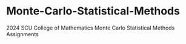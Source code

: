 # Monte-Carlo-Statistical-Methods
2024 SCU College of Mathematics Monte Carlo Statistical Methods Assignments
